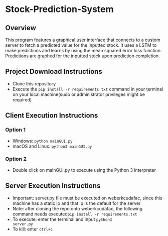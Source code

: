 # Stock-Prediction-System
## Overview
This program features a graphical user interface that connects to a custom server to fetch a predicted value for the inputted stock. It uses a LSTM to make predictions and learns by using the mean squared error loss function. Predictions are graphed for the inputted stock upon prediction completion. 
## Project Download Instructions
- Clone this repository
- Execute the <code>pip install -r requirements.txt</code> command in your terminal on your local machine(sudo or administrator privileges might be required)
## Client Execution Instructions
### Option 1
- Windows: <code>python mainGUI.py</code>
- macOS and Linux: <code>python3 mainGUI.py</code>
### Option 2
- Double click on mainGUI.py to execute using the Python 3 interpreter
## Server Execution Instructions
- Important: server.py file must be executed on weberkcudafac, since this machine has a static ip and that ip is the default for the server
- Note: after cloning the repo onto weberkcudafac, the following command needs executed<code>pip install -r requirements.txt</code>
- To execute: enter the terminal and input <code>python3 server.py</code>
- To kill: enter <code>ctrl+c</code>


